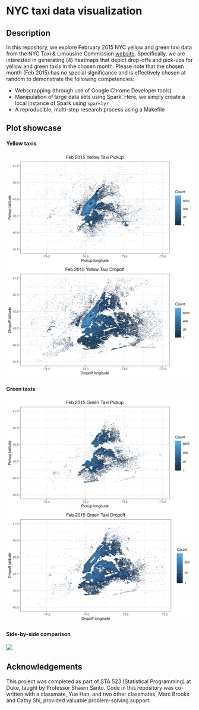# NYC taxi data visualization

## Description

In this repository, we explore February 2015 NYC yellow and green 
taxi data from the NYC Taxi & Limousine Commission 
[website](https://www1.nyc.gov/site/tlc/about/tlc-trip-record-data.page).
Specifically, we are interested in generating (4) heatmaps that depict drop-offs
and pick-ups for yellow and green taxis in the chosen month. Please note
that the chosen month (Feb 2015) has no special significance and is
effectively chosen at random to demonstrate the following competencies:

- Webscrapping (through use of Google Chrome Developer tools)
- Manipulation of large data sets using Spark. Here, we simply
create a local instance of Spark using `sparklyr`
- A reproducible, multi-step research process using a Makefile

## Plot showcase

#### Yellow taxis
![](plots/yellow_pickup.png)
![](plots/yellow_dropoff.png)

#### Green taxis
![](plots/green_pickup.png)
![](plots/green_dropoff.png)

#### Side-by-side comparison

![](plots/combo.png)

## Acknowledgements

This project was completed as part of STA 523 (Statistical Programming) at Duke,
taught by Professor Shawn Santo. Code in this repository was co-written
with a classmate, Yue Han, and two other classmates, Marc Brooks 
and Cathy Shi, provided valuable problem-solving support.
